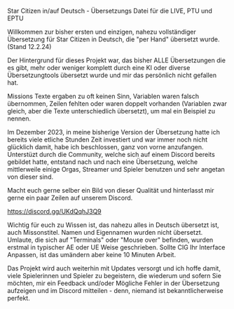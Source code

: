Star Citizen in/auf Deutsch - Übersetzungs Datei für die LIVE, PTU und EPTU

Willkommen zur bisher ersten und einzigen, nahezu vollständiger Übersetzung für Star Citizen in Deutsch, die "per Hand" übersetzt wurde. (Stand 12.2.24) 

Der Hintergrund für dieses Projekt war, das bisher ALLE Übersetzungen die es gibt, mehr oder weniger komplett durch eine KI oder diverse Übersetzungtools übersetzt wurde und mir das persönlich nicht gefallen hat. 

Missions Texte ergaben zu oft keinen Sinn, Variablen waren falsch übernommen, Zeilen fehlten oder waren doppelt vorhanden (Variablen zwar gleich, aber die Texte unterschiedlich übersetzt), um mal ein Beispiel zu nennen. 

Im Dezember 2023, in meine bisherige Version der Übersetzung hatte ich bereits viele etliche Stunden Zeit investiert und war immer noch nicht glücklich damit, habe ich beschlossen, ganz von vorne anzufangen. 
Unterstüzt durch die Community, welche sich auf einem Discord bereits gebildet hatte, entstand nach und nach eine Übersetzung, welche mittlerweile einige Orgas, Streamer und Spieler benutzen und sehr angetan von dieser sind.

Macht euch gerne selber ein Bild von dieser Qualität und hinterlasst mir gerne ein paar Zeilen auf unserem Discord.   

https://discord.gg/UKdQqhJ3Q9 

Wichtig für euch zu Wissen ist, das nahezu alles in Deutsch übersetzt ist, auch Missonstitel. Namen und Eigennamen wurden nicht übersetzt. Umlaute, die sich auf "Terminals" oder "Mouse over" befinden, wurden erstmal in typischer AE oder UE Weise geschrieben.
Sollte CIG Ihr Interface Anpassen, ist das umändern aber keine 10 Minuten Arbeit. 

Das Projekt wird auch weiterhin mit Updates versorgt und ich hoffe damit, viele Spielerinnen und Spieler zu begeistern, die wiederum und sofern Sie möchten, mir ein Feedback und/oder Mögliche Fehler in der Übersetzung aufzeigen und im Discord mitteilen - denn, niemand ist bekanntlicherweise perfekt.
